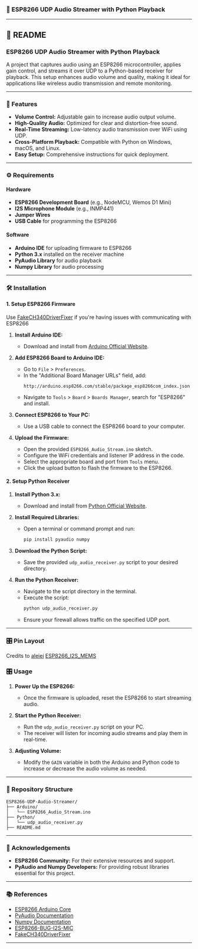 ### 📡 ESP8266 UDP Audio Streamer with Python Playback

---

## 📖 README

### **ESP8266 UDP Audio Streamer with Python Playback**

A project that captures audio using an ESP8266 microcontroller, applies gain control, and streams it over UDP to a Python-based receiver for playback. This setup enhances audio volume and quality, making it ideal for applications like wireless audio transmission and remote monitoring.

---

### **🔧 Features**

- **Volume Control:** Adjustable gain to increase audio output volume.
- **High-Quality Audio:** Optimized for clear and distortion-free sound.
- **Real-Time Streaming:** Low-latency audio transmission over WiFi using UDP.
- **Cross-Platform Playback:** Compatible with Python on Windows, macOS, and Linux.
- **Easy Setup:** Comprehensive instructions for quick deployment.

---

### **⚙️ Requirements**

#### **Hardware**

- **ESP8266 Development Board** (e.g., NodeMCU, Wemos D1 Mini)
- **I2S Microphone Module** (e.g., INMP441)
- **Jumper Wires**
- **USB Cable** for programming the ESP8266

#### **Software**

- **Arduino IDE** for uploading firmware to ESP8266
- **Python 3.x** installed on the receiver machine
- **PyAudio Library** for audio playback
- **Numpy Library** for audio processing

---

### **🛠 Installation**

#### **1. Setup ESP8266 Firmware**

Use [FakeCH340DriverFixer](https://github.com/SHWotever/FakeCH340DriverFixer) if you're having issues with communicating with ESP8266

1. **Install Arduino IDE:**
   - Download and install from [Arduino Official Website](https://www.arduino.cc/en/software).

2. **Add ESP8266 Board to Arduino IDE:**
   - Go to `File` > `Preferences`.
   - In the "Additional Board Manager URLs" field, add:
     ```
     http://arduino.esp8266.com/stable/package_esp8266com_index.json
     ```
   - Navigate to `Tools` > `Board` > `Boards Manager`, search for "ESP8266" and install.

3. **Connect ESP8266 to Your PC:**
   - Use a USB cable to connect the ESP8266 board to your computer.

4. **Upload the Firmware:**
   - Open the provided `ESP8266_Audio_Stream.ino` sketch.
   - Configure the WiFi credentials and listener IP address in the code.
   - Select the appropriate board and port from `Tools` menu.
   - Click the upload button to flash the firmware to the ESP8266.

#### **2. Setup Python Receiver**

1. **Install Python 3.x:**
   - Download and install from [Python Official Website](https://www.python.org/downloads/).

2. **Install Required Libraries:**
   - Open a terminal or command prompt and run:
     ```bash
     pip install pyaudio numpy
     ```

3. **Download the Python Script:**
   - Save the provided `udp_audio_receiver.py` script to your desired directory.

4. **Run the Python Receiver:**
   - Navigate to the script directory in the terminal.
   - Execute the script:
     ```bash
     python udp_audio_receiver.py
     ```
   - Ensure your firewall allows traffic on the specified UDP port.

---


### **🎛 Pin Layout**
Credits to [aleiei](https://github.com/aleiei/ESP8266-BUG-I2S-MIC)
[ESP8266_I2S_MEMS](https://github.com/user-attachments/assets/b16ccf1d-e9f9-4fcb-9e1d-5cedfd5af73a)


### **🎛 Usage**

1. **Power Up the ESP8266:**
   - Once the firmware is uploaded, reset the ESP8266 to start streaming audio.

2. **Start the Python Receiver:**
   - Run the `udp_audio_receiver.py` script on your PC.
   - The receiver will listen for incoming audio streams and play them in real-time.

3. **Adjusting Volume:**
   - Modify the `GAIN` variable in both the Arduino and Python code to increase or decrease the audio volume as needed.

---

### **📂 Repository Structure**

```
ESP8266-UDP-Audio-Streamer/
├── Arduino/
│   └── ESP8266_Audio_Stream.ino
├── Python/
│   └── udp_audio_receiver.py
├── README.md
```

---

### **🧡 Acknowledgements**

- **ESP8266 Community:** For their extensive resources and support.
- **PyAudio and Numpy Developers:** For providing robust libraries essential for this project.

---


### **📚 References**

- [ESP8266 Arduino Core](https://github.com/esp8266/Arduino)
- [PyAudio Documentation](https://people.csail.mit.edu/hubert/pyaudio/docs/)
- [Numpy Documentation](https://numpy.org/doc/)
- [ESP8266-BUG-I2S-MIC](https://github.com/aleiei/ESP8266-BUG-I2S-MIC)
- [FakeCH340DriverFixer](https://github.com/SHWotever/FakeCH340DriverFixer)
---
